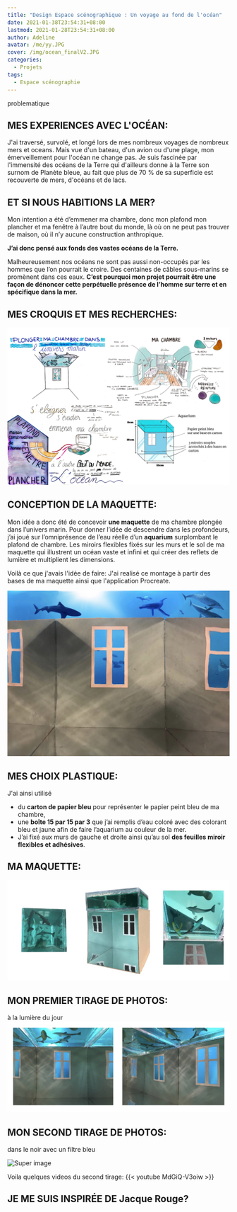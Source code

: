 ```yaml
---
title: "Design Espace scénographique : Un voyage au fond de l'océan"
date: 2021-01-38T23:54:31+08:00
lastmod: 2021-01-28T23:54:31+08:00
author: Adeline
avatar: /me/yy.JPG
cover: /img/ocean_finalV2.JPG
categories:
  - Projets
tags:
  - Espace scénographie
---
```


problematique

<!--more-->

## MES EXPERIENCES AVEC L'OCÉAN:
J'ai traversé, survolé, et longé lors de mes nombreux voyages de nombreux mers et oceans. Mais vue d'un bateau, d'un avion ou d'une plage, mon émerveillement pour l'océan ne change pas. Je suis fascinée par l'immensité des océans de la Terre qui d'ailleurs donne à la Terre son surnom de Planète bleue, au fait que plus de 70 % de sa superficie est recouverte de mers, d'océans et de lacs. 
 
 
 
##  ET SI NOUS HABITIONS LA MER? 

Mon intention a été d’emmener ma chambre, donc mon plafond mon plancher et ma fenêtre à l’autre bout du monde, là où on ne peut pas trouver de maison, où il n’y aucune construction anthropique. 

**J’ai donc pensé aux fonds des vastes océans de la Terre.**

Malheureusement nos océans ne sont pas aussi non-occupés par les hommes que l’on pourrait le croire. Des centaines de câbles sous-marins se promènent dans ces eaux. **C’est pourquoi mon projet pourrait être une façon de dénoncer cette perpétuelle présence de l’homme sur terre et en spécifique dans la mer.**


## MES CROQUIS ET MES RECHERCHES:
![Super image](/img/planche_ocean_montage.PNG)

## CONCEPTION DE LA MAQUETTE:
Mon idée a donc été de concevoir **une maquette** de ma chambre plongée dans l’univers marin.
Pour donner l’idée de descendre dans les profondeurs, j’ai joué sur l’omniprésence de l’eau réelle d’un **aquarium** surplombant le plafond de chambre. Les miroirs flexibles fixés sur les murs et le sol de ma maquette qui illustrent un océan vaste et infini et qui créer des reflets de lumière et multiplient les dimensions.

Voilà ce que j'avais l'idée de faire:
J'ai realisé ce montage à partir des bases de ma maquette ainsi que l'application Procreate.


![Super image](/img/ocean_final.jpg)

## MES CHOIX PLASTIQUE:
J'ai ainsi utilisé
- du **carton de papier bleu** pour représenter le papier peint bleu de ma chambre,
- une **boîte 15 par 15 par 3** que j’ai remplis d’eau coloré avec des colorant bleu et jaune afin de faire l’aquarium au couleur de la mer.
- J’ai fixé aux murs de gauche et droite ainsi qu’au sol **des feuilles miroir flexibles et adhésives**. 

## MA MAQUETTE:

![Super image](/img/vue_exterieur_ocean.jpg)


## MON PREMIER TIRAGE DE PHOTOS:
à la lumière du jour
![Super image](/img/premier_shoot.jpg)

## MON SECOND TIRAGE DE PHOTOS:
dans le noir avec un filtre bleu


![Super image](/img/deuxième_shoot_ocean.PNG)


Voila quelques videos du second tirage:
{{< youtube MdGiQ-V3oiw >}}



## JE ME SUIS INSPIRÉE DE Jacque Rouge?

